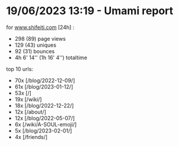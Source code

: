 # 19/06/2023 13:19 - Umami report
for www.shifeiti.com [24h] :

 - 298 (89) page views
 - 129 (43) uniques
 - 92 (31) bounces
 - 4h 6' 14'' (1h 16' 4'') totaltime


top 10 urls:
 - 70x [/blog/2022-12-09/]
 - 61x [/blog/2023-01-12/]
 - 53x [/]
 - 19x [/wiki/]
 - 18x [/blog/2022-12-22/]
 - 12x [/about/]
 - 12x [/blog/2022-05-07/]
 - 6x [/wiki/A-SOUL-emoji/]
 - 5x [/blog/2023-02-01/]
 - 4x [/friends/]


